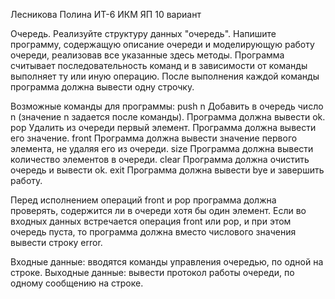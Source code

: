 Лесникова Полина ИТ-6 ИКМ ЯП 10 вариант

Очередь. Реализуйте структуру данных "очередь". Напишите программу, содержащую описание очереди и моделирующую работу очереди, реализовав все указанные здесь методы. Программа считывает последовательность команд и в зависимости от команды выполняет ту или иную операцию. После выполнения каждой команды программа должна вывести одну строчку. 

Возможные команды для программы: 
push n Добавить в очередь число n (значение n задается после команды). Программа должна вывести ok. 
pop Удалить из очереди первый элемент. Программа должна вывести его значение. 
front Программа должна вывести значение первого элемента, не удаляя его из очереди. 
size Программа должна вывести количество элементов в очереди. 
clear Программа должна очистить очередь и вывести ok. 
exit Программа должна вывести bye и завершить работу. 

Перед исполнением операций front и pop программа должна проверять, содержится ли в очереди хотя бы один элемент. Если во входных данных встречается операция front или pop, и при этом очередь пуста, то программа должна вместо числового значения вывести строку error. 

Входные данные: вводятся команды управления очередью, по одной на строке.
Выходные данные: вывести протокол работы очереди, по одному сообщению на строке.
